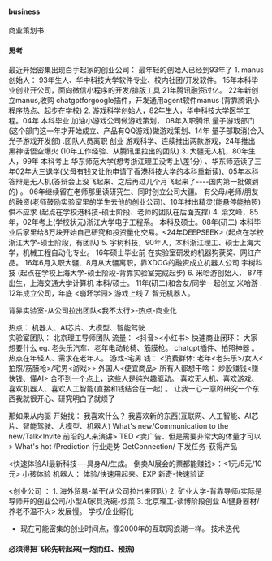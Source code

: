 #### business
商业策划书

#### 思考

最近开始密集出现白手起家的创业公司： 最年轻的创始人已经到93年了
        1. manus  创始人： 93年生人、华中科技大学软件专业、校内社团/开发软件。  15年本科毕业创业开公司，面向微信小程序的开发/排版工具 21年腾讯融资过亿。  22年新创立manus,收购 chatgptforgoogle插件，开发通用agent软件manus  (背靠腾讯小程序热点、起步在学校)
       2. 游戏科学创始人，82年生人，华中科技大学医学工程。04年 本科毕业 加油小游戏公司做游戏策划， 08年入职腾讯 量子游戏部门(这个部门这一年才开始成立、产品有QQ游戏)做游戏策划、14年 量子部取消(合入光子游戏开发部) .团队人员离职 创业 游戏科学、连续推出两款游戏，24年推出 黑神话悟空爆火 (10年工作经验、从腾讯里拉出的团队) 
       3.  大疆无人机，80年生人，99年 本科考上 华东师范大学(想考浙江理工没考上\差1分) 、华东师范读了三年02年大三退学(父母有钱又让他申请了香港科技大学的本科重新读)、05年本科答辩是无人机(答辩会上没飞起来、之后再过几个月飞起来了----国内第一批做到的) 。 06年继续留在老师那里读研究生、同时创立公司大疆。 有父母/老师/朋友的融资(老师鼓励实验室里的学生去他的创业公司)、10年推出精灵(能悬停能拍照) 供不应求   (起点在学校港科技-硕士阶段、老师的团队在后面支撑)
       4. 梁文峰，85年，02年考上(学校状元)浙江大学电子工程系。 本科及硕士。08年(研二) 本科毕业后家里给8万块开始自己研究和投资量化交易。<24年DEEPSEEK>  (起点在学校浙江大学-硕士阶段，有团队)
       5. 宇树科技，90年人，本科浙江理工、硕士上海大学，机械工程自动化专业。 16年硕士毕业前 在实验室研发的机器狗获奖、网红产品。  16年6月入职大疆、8月从大疆离职，靠XDOG的融资成立机器人公司 宇树科技 (起点在学校上海大学-硕士阶段-背靠实验室完成起步)
       6. 米哈游创始人， 87年出生，上海交通大学计算机 本科/硕士。 11年(研二)和舍友/同学一起创立 米哈游 . 12年成立公司，年底 <崩坏学园> 游戏上线
       7. 智元机器人。 


   背靠实验室-从公司拉出团队<我不太行>-热点-商业化


热点： 机器人、AI芯片、大模型、智能驾驶     
实验室团队： 北京理工导师团队
流量： <抖音><小红书>
快速商业闭环： 大家想要什么 eg. 老头乐汽车、老年电动轮椅、筋膜枪。 chatgpt插件、拍照神器 。   热点在年轻人、需求在老年人。    游戏-宅男
              钱： <消费群体: 老年<老头乐>/女人<拍照/筋膜枪>/宅男<游戏>>         外国人<便宜商品>
所有人都想干啥： 炒股赚钱<赚快钱、懂AI>
合不到一个点上，这些人是纯兴趣驱动。  喜欢无人机、喜欢游戏、喜欢机器人、喜欢人工智能(直接和钱结合在一起) 。 让我一心一意的研究一个东西我就很开心、研究明白了就烦了

那如果从内驱 开始找： 我喜欢什么？   我喜欢新的东西(互联网、人工智能、AI芯片、智能驾驶、大模型、机器人)
               What's new/Communication to the new/Talk<Invite 前沿的人来演讲> TED     <卖广告、但是需要非常大的体量才可以>
               What's hot /Prediction 行业走势
               GetConnection/ 下发任务-获得产品


<快速体验AI最新科技---具身AI/生成。   倒卖AI展会的票都能赚钱>：<1元/5元/10元>   小孩体验
                        机器人： 体验/快速用起来。EXP 新奇-快速验证



<创业公司 ： 1. 海外贸易-单干(从公司拉出来团队) 2. 矿业大学-背靠导师/实际是导师开的创业公司/小型AI家具洗碗-炒菜  3. 北京理工-读博阶段创业 AI健身器材/养老不温不火>
              发展慢。
学校/企业孵化


- 现在可能密集的创业时间点，像2000年的互联网浪潮一样。   技术迭代


#### 必须得把飞轮先转起来(一炮而红、预热)


